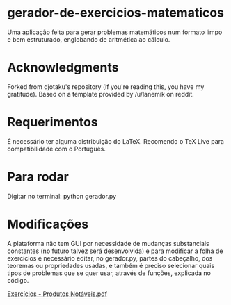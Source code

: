 # gerador-de-exercicios-matematicos

Uma aplicação feita para gerar problemas matemáticos num formato limpo e bem estruturado, englobando de aritmética ao cálculo.

# Acknowledgments

Forked from djotaku's repository (if you're reading this, you have my gratitude).
Based on a template provided by /u/lanemik on reddit.

# Requerimentos 

É necessário ter alguma distribuição do LaTeX. Recomendo o TeX Live para compatibilidade com o Português.

# Para rodar

Digitar no terminal:
python gerador.py

# Modificações
A plataforma não tem GUI por necessidade de mudanças substanciais constantes (no futuro talvez será desenvolvida) e para modificar a folha de exercícios é necessário editar, no gerador.py, partes do cabeçalho, dos teoremas ou propriedades usadas, e também é preciso selecionar quais tipos de problemas que se quer usar, através de funções, explicada no código.

[Exercícios - Produtos Notáveis.pdf](https://github.com/user-attachments/files/19222436/Exercicios.-.Produtos.Notaveis.pdf)
